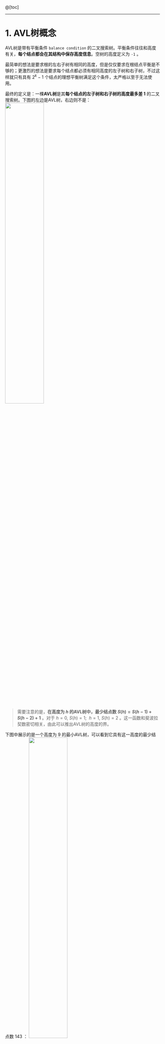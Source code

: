 @[toc]

---
# 1. AVL树概念
AVL树是带有平衡条件 `balance condition` 的二叉搜索树。平衡条件往往和高度有关，**每个结点都会在其结构中保存高度信息**。空树的高度定义为 `-1` 。

最简单的想法是要求根的左右子树有相同的高度，但是仅仅要求在根结点平衡是不够的；更激烈的想法是要求每个结点都必须有相同高度的左子树和右子树，不过这样就只有具有 $2^k - 1$ 个结点的理想平衡树满足这个条件，太严格以至于无法使用。

最终的定义是：一棵**AVL树**是其**每个结点的左子树和右子树的高度最多差 $1$** 的二叉搜索树。下图的左边是AVL树，右边则不是：
<img src="https://img-blog.csdnimg.cn/20200815004805702.png?x-oss-process=image/watermark,type_ZmFuZ3poZW5naGVpdGk,shadow_10,text_aHR0cHM6Ly9ibG9nLmNzZG4ubmV0L215UmVhbGl6YXRpb24=,size_16,color_FFFFFF,t_70" width="50%">

> 需要注意的是，**在高度为 $h$ 的AVL树中，最少结点数 $S(h) = S(h - 1) + S(h - 2) + 1$** 。对于 $h = 0,\ S(h) = 1;\ \ h = 1,\ S(h) = 2$ 。这一函数和斐波拉契数密切相关，由此可以推出AVL树的高度的界。

下图中展示的是一个高度为 $9$ 的最小AVL树，可以看到它具有这一高度的最少结点数 $143$ ：
 <img src="https://img-blog.csdnimg.cn/20200815005512499.png?x-oss-process=image/watermark,type_ZmFuZ3poZW5naGVpdGk,shadow_10,text_aHR0cHM6Ly9ibG9nLmNzZG4ubmV0L215UmVhbGl6YXRpb24=,size_16,color_FFFFFF,t_70" width="50%">
 
AVL的强大在于，所有的树操作都可以以时间 $O(\log N)$ 执行。不过，对AVL的插入和删除还是要花一番功夫。原因是：插入操作可能破坏AVL树的平衡特性，此时需要恢复平衡性质才能够认为这一步插入操作完成。插入以后，**只有那些从插入后到根结点的路径上的结点的平衡可能被改变**，因为只有它们的子树可能发生变化。我们需要**沿着这条路径从底向上直到根**更新平衡信息——如果我们发现一个结点破坏了AVL条件，就要通过**旋转** `rotation` 对其进行修正，使其重新平衡。

必须重新平衡的结点叫做 $\alpha$ ，由于任意结点最多只有两个儿子，因此高度不平衡时，$\alpha$ 的两棵子树高度差 $2$ ，有下面四种情况。分别用 `L` 和 `R` 的字母组合表示：
- 对 $\alpha$ 的左儿子的左子树进行一次插入：`LL` 型，当前结点的左儿子**太高了**，且左儿子的左子树**比较高**；
- 对 $\alpha$ 的左儿子的右子树进行一次插入：`LR` 型，当前结点的左儿子**太高了**，且左儿子的右子树**比较高**；
- 对 $\alpha$ 的右儿子的左子树进行一次插入：`RL` 型，当前结点的右儿子**太高了**，且右儿子的左子树**比较高**；
- 对 $\alpha$ 的右儿子的右子树进行一次插入：`RR` 型，当前结点的左儿子**太高了**，且左儿子的右子树**比较高**；

其中左子树太高指平衡因子 `>1` ，比较高指平衡因子 `>0` ；右子树太高指平衡因子 `<-1` ，比较高指平衡因子 `<0` 。


实际上只有两种情况，另外两种只是关于 $\alpha$ 的镜像对称。对**左-左/右-右**型，通过对树的一次**单旋转** `single rotation` 就可以完成调整；其他两种情况，需要通过更复杂的**双旋转** `double rotation` 来处理。

---
# 2. 单旋转
结点 $k_2$ 不满足AVL平衡性质， 图中的子树 `X` 在插入后长出了新的一层，这使得它比子树 `Z` 深出两层。而 `Y` 不可能与新的 `X` 处于同一层上，因为那样 $k_2$ 插入以前就失去平衡了，`Y` 也不可能与 `Z` 处于同一层上，因为那样 $k_1$ 就是在通向根的路径上破坏AVL平衡条件的第一个结点：
<img src="https://img-blog.csdnimg.cn/20200815142819418.png?x-oss-process=image/watermark,type_ZmFuZ3poZW5naGVpdGk,shadow_10,text_aHR0cHM6Ly9ibG9nLmNzZG4ubmV0L215UmVhbGl6YXRpb24=,size_16,color_FFFFFF,t_70" width="50%">
为了恢复平衡，需要把 `X` 上移一层，把 `Z` 下移一层，形成一棵等价的树——原树中 $k_2 > k_1$ ，于是新树中 $k_2$ 变成了 $k_1$ 的右儿子，`X, Z` 分别仍然是 $k_1$ 的左儿子和 $k_2$ 的右儿子，子树 `Y` 中包含原树中介于 $k_1$ 和 $k_2$ 之间的那些结点，可以把它放在新树中 $k_2$ 的左儿子的位置上。

改变一部分指针后，我们得到另一棵二叉搜索树，它是一棵AVL树，`X` 向上移动了一层，`Y` 停止原处，`Z` 下移一层。$k_1, k_2$ 不仅**满足AVL要求**，而且**子树都恰好处于同一高度上**；甚至，整棵树的新高度和**插入前原树**的高度相同，但子树 `X` 却长高了。

对称的情形如下：
<img src="https://img-blog.csdnimg.cn/20200815151630714.png?x-oss-process=image/watermark,type_ZmFuZ3poZW5naGVpdGk,shadow_10,text_aHR0cHM6Ly9ibG9nLmNzZG4ubmV0L215UmVhbGl6YXRpb24=,size_16,color_FFFFFF,t_70" width="50%">
 

总结成一句口诀：左旋提右左挂右，右旋提左右挂左。意思是：**左旋**就是把当前结点的**右子树**提升成为根结点，然后把右子树的**左子树**挂在当前结点的**右子树**上；**右旋**就是把当前结点的**左子树**提升成为根结点，然后把左子树的**右子树**挂在当前结点的**左子树**上。

---
下图中，将 `6` 插入左边原始的AVL树中后结点 `8` 不再平衡。于是在结点 `8` 和 `7` 之间做一次单旋转，得到右边的树：
<img src="https://img-blog.csdnimg.cn/20200815150410685.png?x-oss-process=image/watermark,type_ZmFuZ3poZW5naGVpdGk,shadow_10,text_aHR0cHM6Ly9ibG9nLmNzZG4ubmV0L215UmVhbGl6YXRpb24=,size_16,color_FFFFFF,t_70" width="50%">


更长的例子如下，向初始的空AVL树插入 `3, 2, 1` ，然后依次插入 `4, 5, 6, 7` 。插入 `1` 时AVL性质在根处被破坏。于是在根和左儿子之间进行单旋转以修正：
![在这里插入图片描述](https://img-blog.csdnimg.cn/20200815151724978.png?x-oss-process=image/watermark,type_ZmFuZ3poZW5naGVpdGk,shadow_10,text_aHR0cHM6Ly9ibG9nLmNzZG4ubmV0L215UmVhbGl6YXRpb24=,size_16,color_FFFFFF,t_70)
然后插入 `4` ，没有问题，但是插入 `5` 破坏了结点 `3` 处的AVL性质，通过单旋转将其修正：
![在这里插入图片描述](https://img-blog.csdnimg.cn/20200815160910300.png?x-oss-process=image/watermark,type_ZmFuZ3poZW5naGVpdGk,shadow_10,text_aHR0cHM6Ly9ibG9nLmNzZG4ubmV0L215UmVhbGl6YXRpb24=,size_16,color_FFFFFF,t_70)
插入 `6` ，在根结点产生一个平衡问题，它的左子树高度是 `0` 而右子树的高度是 `2` ，此时将在根处的 `2` 和 `4` 之间实施一次单旋转：
![在这里插入图片描述](https://img-blog.csdnimg.cn/20200815161229862.png?x-oss-process=image/watermark,type_ZmFuZ3poZW5naGVpdGk,shadow_10,text_aHR0cHM6Ly9ibG9nLmNzZG4ubmV0L215UmVhbGl6YXRpb24=,size_16,color_FFFFFF,t_70)
插入 `7` ，将导致另一次旋转：
![在这里插入图片描述](https://img-blog.csdnimg.cn/20200815161420764.png?x-oss-process=image/watermark,type_ZmFuZ3poZW5naGVpdGk,shadow_10,text_aHR0cHM6Ly9ibG9nLmNzZG4ubmV0L215UmVhbGl6YXRpb24=,size_16,color_FFFFFF,t_70)



---
# 3. 双旋转
单旋转有一个问题，它对另外两种情形无效。如下图，子树 `Y` 太深，单旋转无法减低它的深度：
![在这里插入图片描述](https://img-blog.csdnimg.cn/2020081516212840.png?x-oss-process=image/watermark,type_ZmFuZ3poZW5naGVpdGk,shadow_10,text_aHR0cHM6Ly9ibG9nLmNzZG4ubmV0L215UmVhbGl6YXRpb24=,size_16,color_FFFFFF,t_70)
上图中，新的一项插入子树 `Y` 之中，这保证了它是非空的。因此可以假设它有一个根和两棵子树。于是，把整棵树看做四棵子树由三个结点相连。如下图：(左-右双旋转情形)
![在这里插入图片描述](https://img-blog.csdnimg.cn/20200815162559419.png?x-oss-process=image/watermark,type_ZmFuZ3poZW5naGVpdGk,shadow_10,text_aHR0cHM6Ly9ibG9nLmNzZG4ubmV0L215UmVhbGl6YXRpb24=,size_16,color_FFFFFF,t_70)
为了重新平衡，就不能再让 $k_3$ 作为根，而在 $k_3,k_1$ 之间的旋转又解决不了问题。**唯一的选择就是把 $k_2$ 作为新的根**。于是需要 $k_1$ 是 $k_2$ 的左儿子，$k_3$ 是它的右儿子，从而得到最终的形态。可以看到，这棵新树的高度恢复到了插入前的水平，重新进入平衡状态。

类似的，右-左双旋转情形如下：
![在这里插入图片描述](https://img-blog.csdnimg.cn/20200815163340560.png?x-oss-process=image/watermark,type_ZmFuZ3poZW5naGVpdGk,shadow_10,text_aHR0cHM6Ly9ibG9nLmNzZG4ubmV0L215UmVhbGl6YXRpb24=,size_16,color_FFFFFF,t_70)
这两种情形的效果，都与先在 $\alpha$ 的儿子和孙子之间旋转、而后再在 $\alpha$ 和它的新儿子之间旋转的效果是相同的。

---
在前面的例子上，继续倒序插入 `10-16` ，然后插入 `8, 9` 。插入 `16` 很容易，它不破坏平衡性质；插入 `15` 则会引起结点 `7` 处的高度不平衡，需要通过一次右-左双旋转解决：
![在这里插入图片描述](https://img-blog.csdnimg.cn/20200815163837858.png?x-oss-process=image/watermark,type_ZmFuZ3poZW5naGVpdGk,shadow_10,text_aHR0cHM6Ly9ibG9nLmNzZG4ubmV0L215UmVhbGl6YXRpb24=,size_16,color_FFFFFF,t_70)
插入 `13` ，在根处不平衡，于是需要一次单旋转：
![在这里插入图片描述](https://img-blog.csdnimg.cn/20200815164256150.png?x-oss-process=image/watermark,type_ZmFuZ3poZW5naGVpdGk,shadow_10,text_aHR0cHM6Ly9ibG9nLmNzZG4ubmV0L215UmVhbGl6YXRpb24=,size_16,color_FFFFFF,t_70)
插入 `12` 也需要一个单旋转：
![在这里插入图片描述](https://img-blog.csdnimg.cn/2020081516440258.png?x-oss-process=image/watermark,type_ZmFuZ3poZW5naGVpdGk,shadow_10,text_aHR0cHM6Ly9ibG9nLmNzZG4ubmV0L215UmVhbGl6YXRpb24=,size_16,color_FFFFFF,t_70)
插入 `11` 和 `10` 各需要一次单旋转，
![在这里插入图片描述](https://img-blog.csdnimg.cn/20200815164544336.png?x-oss-process=image/watermark,type_ZmFuZ3poZW5naGVpdGk,shadow_10,text_aHR0cHM6Ly9ibG9nLmNzZG4ubmV0L215UmVhbGl6YXRpb24=,size_16,color_FFFFFF,t_70)
最后插入 `9` 演示一次左-右双旋转：
![在这里插入图片描述](https://img-blog.csdnimg.cn/20200815164715675.png?x-oss-process=image/watermark,type_ZmFuZ3poZW5naGVpdGk,shadow_10,text_aHR0cHM6Ly9ibG9nLmNzZG4ubmV0L215UmVhbGl6YXRpb24=,size_16,color_FFFFFF,t_70)

---
# 4. 具体实现
## (1) 结点信息和公共接口
结点中，我们真正需要的是**子树高度的差**，但是我们选择**在每个结点中存储高度信息**，同时也**不会正儿八经地计算当前结点和新根结点的平衡因子**。这样编写递归程序时会简明许多，只是需要**在旋转后更新结点的高度信息**。

当然，实际的实现方法有很多种，我们还可以在插入时**实时计算结点的高度和平衡因子**(左子树高度-右子树高度；根据**每个结点的左子树和右子树的高度最多差 $1$** 的要求可知，AVL所有结点的BF都只能等于 `-1,0,1` )，从而判断采取单旋转还是双旋转。这会慢一些，但是**不用在左旋和右旋函数中更新结点的高度信息**。

```cpp
//AVLTree Class
//PUBLIC:
//	void insert(x)              //插入x
//	void remove(x)				//删除x(没有实现) 
// 	bool contains(x)			//判断是否存在x
//	Comparable findMin()		//返回最小值 
//	Comparable findMax()		//返回最大值 
//	boolean empty()				//判断是否为空树 
//	void makeEmpty()			//删除所有项 
//	void printTree()			//打印中序序列

template<typename Comparable>
class AvlTree {
private:
	struct AvlNode {
		Comparable val;
		AvlNode   *left;
		AvlNode   *right;
		int       height; //可以不存储高度而是在插入的时候计算height和balance factor 
		AvlNode(const Comparable &v, AvlNode *lt = nullptr, AvlNode *rt = nullptr, int h = 0)
			: val(v), left(lt), right(rt), height(h) { }
	};
	AvlNode *root;

public:
	AvlTree() : root(nullptr) { }
	AvlTree(const AvlTree &rhs) : root(nullptr) { *this = rhs; }
	~AvlTree() { makeEmpty(); }
	
	//找到最小值
	const Comparable &findMin() const {
		if (empty()) throw underflow_error("Empty Tree");
		return findMin(root)->val;
	}
	
	//找到最大值
	const Comparable &findMax() const {
		if (empty()) throw underflow_error("Empty Tree");
		return findMax(root)->val;
	}
	
	//判断是否含有x
	bool contains(const Comparable &x) const {
		return contains(x, root);
	}
	
	//判断树是否为空
	bool empty() const {
		return root == nullptr;
	}
	
	//打印中序序列
	void printTree() const {
		if (empty()) cout << "Empty Tree" << endl;
		else printTree(root);
	}
	
	//清空树
	void makeEmpty() {
		makeEmpty(root);
	}
	
	//插入x到子树中,忽视重复值
	void insert(const Comparable &x) {
		insert(x, root);
	}
	
	//从树中移出x,如果不存在时就什么都不做
	void remove(const Comparable &x) {
        cout << "Sorry, remove unimplemented; " << x <<
                " still present" << endl;
    }
    
    //拷贝整棵树
	AvlTree &operator=(const AvlTree &rhs) {
		if (this != &rhs) {
			makeEmpty();
			root = clone(rhs.root);
		}
		return *this;
	}
};
```
## (2) 插入操作

## (3) 删除操作


上述的4种情形，看起来难，其实编程的细节相当简单。插入AVL树 `T` 的时候，把 `X` 新结点递归插入到 `T` 的相应子树 $T_{LR}$ 中；如果 $T_{LR}$ 的高度不变，那么插入完成；否则，在 `T` 中出现高度不平衡，就根据 `X` 和 `T` 以及 $T_{LR}$ 中的项做对应的单旋转或双旋转、更新这些高度、解决和树的其它部分的链接，从而完成插入。

